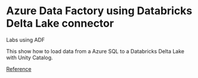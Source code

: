 # Azure Data Factory using Databricks Delta Lake connector
Labs using ADF

This show how to load data from a Azure SQL to a Databricks Delta Lake with Unity Catalog.

[Reference](https://techcommunity.microsoft.com/blog/analyticsonazure/azure-data-factory-and-azure-databricks-best-practices/3074262#:%7E:text=ADF%20copy%20activities%20can%20ingest%20data%20from%20various,make%20sure%20to%20check%20out%20this%20blog%20post)
